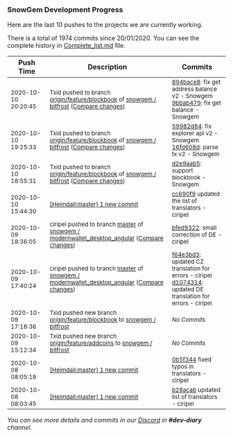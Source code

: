 
### SnowGem Development Progress

Here are the last 10 pushes to the projects we are currently working.

There is a total of 1974 commits since 20/01/2020. You can see the complete history in
 [Complete_list.md](Complete_list.md) file.

| Push Time | Description | Commits |
| --- | --- | --- |
| <sub>2020-10-10 20:20:45</sub> | <sub>Txid pushed to branch [origin/feature/blockbook](https://gitlab.com/snowgem/bitfrost/commits/origin/feature/blockbook) of [snowgem / bitfrost](https://gitlab.com/snowgem/bitfrost) ([Compare changes](https://gitlab.com/snowgem/bitfrost/compare/16fd608d2c0afc95dab4f3995ebe5cb3727f9e48...9bbab4795a85cb23d2315f9bfd98b14c244685d4))</sub> | <sub>[894bace8](https://gitlab.com/snowgem/bitfrost/-/commit/894bace864fec27884c420f31de5ab8987d4b745): fix get address balance v2 - Snowgem<br>[9bbab479](https://gitlab.com/snowgem/bitfrost/-/commit/9bbab4795a85cb23d2315f9bfd98b14c244685d4): fix get balance - Snowgem</sub> |
| <sub>2020-10-10 19:25:33</sub> | <sub>Txid pushed to branch [origin/feature/blockbook](https://gitlab.com/snowgem/bitfrost/commits/origin/feature/blockbook) of [snowgem / bitfrost](https://gitlab.com/snowgem/bitfrost) ([Compare changes](https://gitlab.com/snowgem/bitfrost/compare/d2e9aab5e94cd7da0df9dac1b41eacf260b1ee6f...16fd608d2c0afc95dab4f3995ebe5cb3727f9e48))</sub> | <sub>[59982d84](https://gitlab.com/snowgem/bitfrost/-/commit/59982d84a2690a4dd6e9cdcdff3120718ff74bad): fix explorer api v2 - Snowgem<br>[16fd608d](https://gitlab.com/snowgem/bitfrost/-/commit/16fd608d2c0afc95dab4f3995ebe5cb3727f9e48): parse tx v2 - Snowgem</sub> |
| <sub>2020-10-10 18:55:31</sub> | <sub>Txid pushed to branch [origin/feature/blockbook](https://gitlab.com/snowgem/bitfrost/commits/origin/feature/blockbook) of [snowgem / bitfrost](https://gitlab.com/snowgem/bitfrost) ([Compare changes](https://gitlab.com/snowgem/bitfrost/compare/7e710e5d6d9fce9ce2e228845c6d2b58968d4a29...d2e9aab5e94cd7da0df9dac1b41eacf260b1ee6f))</sub> | <sub>[d2e9aab5](https://gitlab.com/snowgem/bitfrost/-/commit/d2e9aab5e94cd7da0df9dac1b41eacf260b1ee6f): support blockbook - Snowgem</sub> |
| <sub>2020-10-10 15:44:30</sub> | <sub>[[Heimdall:master] 1 new commit](https://github.com/ciripel/Heimdall/commit/cc690f916a323f572211c8022084a8e77ce19faa)</sub> | <sub>[cc690f9](https://github.com/ciripel/Heimdall/commit/cc690f916a323f572211c8022084a8e77ce19faa) updated the list of translators - ciripel</sub> |
| <sub>2020-10-09 18:36:05</sub> | <sub>ciripel pushed to branch [master](https://gitlab.com/snowgem/modernwallet_desktop_angular/commits/master) of [snowgem / modernwallet\_desktop\_angular](https://gitlab.com/snowgem/modernwallet_desktop_angular) ([Compare changes](https://gitlab.com/snowgem/modernwallet_desktop_angular/compare/d10743144a1cf13da6d2301b6c5e5ecd22adcffe...bfed9322d52ce2d608a2afeca8e595b6526d8981))</sub> | <sub>[bfed9322](https://gitlab.com/snowgem/modernwallet_desktop_angular/-/commit/bfed9322d52ce2d608a2afeca8e595b6526d8981): small correction of DE - ciripel</sub> |
| <sub>2020-10-09 17:40:24</sub> | <sub>ciripel pushed to branch [master](https://gitlab.com/snowgem/modernwallet_desktop_angular/commits/master) of [snowgem / modernwallet\_desktop\_angular](https://gitlab.com/snowgem/modernwallet_desktop_angular) ([Compare changes](https://gitlab.com/snowgem/modernwallet_desktop_angular/compare/10d4659573e45b849aa9bb3321c2f462b420b955...d10743144a1cf13da6d2301b6c5e5ecd22adcffe))</sub> | <sub>[f64e3bd3](https://gitlab.com/snowgem/modernwallet_desktop_angular/-/commit/f64e3bd3eb828faf14c1f4c2d160d50b9bcc5ef6): updated CZ translation for errors - ciripel<br>[d1074314](https://gitlab.com/snowgem/modernwallet_desktop_angular/-/commit/d10743144a1cf13da6d2301b6c5e5ecd22adcffe): updated DE translation for errors - ciripel</sub> |
| <sub>2020-10-09 17:18:36</sub> | <sub>Txid pushed new branch [origin/feature/blockbook](https://gitlab.com/snowgem/bitfrost/commits/origin/feature/blockbook) to [snowgem / bitfrost](https://gitlab.com/snowgem/bitfrost)</sub> | <sub>_No Commits_</sub> |
| <sub>2020-10-09 15:12:34</sub> | <sub>Txid pushed new branch [origin/feature/addcoins](https://gitlab.com/snowgem/bitfrost/commits/origin/feature/addcoins) to [snowgem / bitfrost](https://gitlab.com/snowgem/bitfrost)</sub> | <sub>_No Commits_</sub> |
| <sub>2020-10-08 08:05:18</sub> | <sub>[[Heimdall:master] 1 new commit](https://github.com/ciripel/Heimdall/commit/0b5f344780a7556f2b57faa825871ea04557c94e)</sub> | <sub>[0b5f344](https://github.com/ciripel/Heimdall/commit/0b5f344780a7556f2b57faa825871ea04557c94e) fixed typos in translators - ciripel</sub> |
| <sub>2020-10-08 08:03:45</sub> | <sub>[[Heimdall:master] 1 new commit](https://github.com/ciripel/Heimdall/commit/b28acabcd589cf3ee2d9b53b371035fc7b5f0844)</sub> | <sub>[b28acab](https://github.com/ciripel/Heimdall/commit/b28acabcd589cf3ee2d9b53b371035fc7b5f0844) updated list of translators - ciripel</sub> |

_You can see more details and commits in our [Discord](https://discord.gg/zumGnbg) in **#dev-diary** channel._
